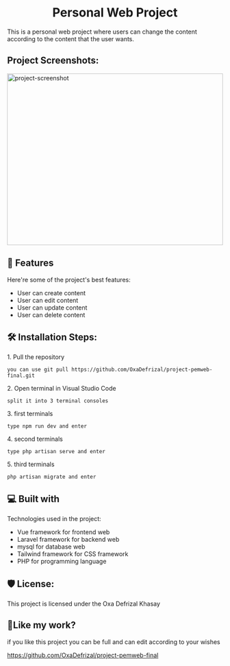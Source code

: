 <h1 align="center" id="title">Personal Web Project</h1>

<p id="description">This is a personal web project where users can change the content according to the content that the user wants.</p>

<h2>Project Screenshots:</h2>

<img src="https://cdn.discordapp.com/attachments/1062913002002726976/1128311748492013568/image.png" alt="project-screenshot" width="100%" height="400/">

  
  
<h2>🧐 Features</h2>

Here're some of the project's best features:

*   User can create content
*   User can edit content
*   User can update content
*   User can delete content

<h2>🛠️ Installation Steps:</h2>

<p>1. Pull the repository</p>

```
you can use git pull https://github.com/OxaDefrizal/project-pemweb-final.git
```

<p>2. Open terminal in Visual Studio Code</p>

```
split it into 3 terminal consoles
```

<p>3. first terminals</p>

```
type npm run dev and enter
```

<p>4. second terminals</p>

```
type php artisan serve and enter
```

<p>5. third terminals</p>

```
php artisan migrate and enter
```

  
  
<h2>💻 Built with</h2>

Technologies used in the project:

*   Vue framework for frontend web
*   Laravel framework for backend web
*   mysql for database web
*   Tailwind framework for CSS framework
*   PHP for programming language

<h2>🛡️ License:</h2>

This project is licensed under the Oxa Defrizal Khasay

<h2>💖Like my work?</h2>

if you like this project you can be full and can edit according to your wishes<p>https://github.com/OxaDefrizal/project-pemweb-final</p>
